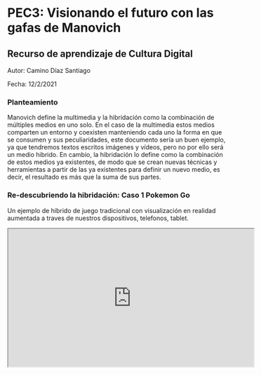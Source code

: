 # PEC3: Visionando el futuro con las gafas de Manovich
## Recurso de aprendizaje de Cultura Digital 
Autor: Camino Díaz Santiago

Fecha: 12/2/2021

### Planteamiento
Manovich define la multimedia y la hibridación como la combinación de múltiples medios en uno solo. En el caso de la multimedia estos medios comparten un entorno y coexisten manteniendo cada uno la forma en que se consumen y sus peculiaridades, este documento sería un buen ejemplo, ya que tendremos textos escritos imágenes y vídeos, pero no por ello será un medio hibrido. En cambio, la hibridación lo define como la combinación de estos medios ya existentes, de modo que se crean nuevas técnicas y herramientas a partir de las ya existentes para definir un nuevo medio, es decir, el resultado es más que la suma de sus partes.



### Re-descubriendo la hibridación: Caso 1 Pokemon Go
Un ejemplo de híbrido de  juego tradicional con visualización en  realidad aumentada a traves de nuestros dispositivos, telefonos, tablet. 

<iframe width = "560" height = "315" src= " https://www.youtube.com/watch?v=4FCKVpt5HjM" title = "Realidad aumentada Pokemon Go" </iframe>


### Re-descubriendo la hibridación: Caso 2 "Alexa"

## Referencias y Bibliografía
- Manovich, Lev. (2013). El Software toma el mando. Barcelona: Editorial UOC.
___________________________________________________________________

- Licencia: Material Creative Commons desarrollado bajo licencia CC BY-SA 4.0. Imágenes CC BY Tubik studio
 


